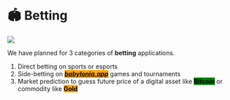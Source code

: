 # 🏟 Betting

![](../.gitbook/assets/SLIDES\_BETTING\_003\_withLogo.jpg)

We have planned for 3 categories of **betting** applications.

1. Direct betting on sports or esports
2. Side-betting on [_<mark style="background-color:orange;">**babylonia.app**</mark>_](https://babylonia.app) games and tournaments
3. Market prediction to guess future price of a digital asset like <mark style="background-color:green;">**Bitcoin**</mark> or commodity like <mark style="background-color:orange;">**Gold**</mark>

